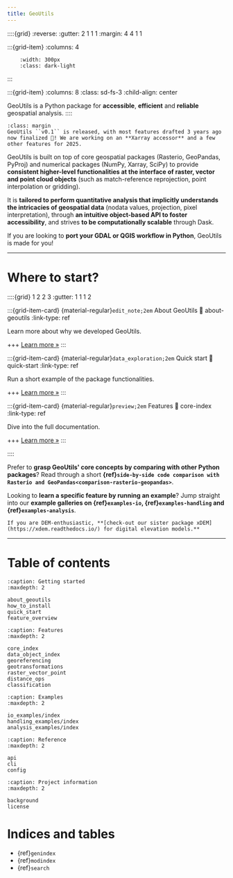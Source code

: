 ```yaml
---
title: GeoUtils
---
```


::::{grid}
:reverse:
:gutter: 2 1 1 1
:margin: 4 4 1 1

:::{grid-item}
:columns: 4

```{image} ./_static/logo_only.png
    :width: 300px
    :class: dark-light
```
:::

:::{grid-item}
:columns: 8
:class: sd-fs-3
:child-align: center

GeoUtils is a Python package for **accessible**, **efficient** and **reliable** geospatial analysis.
::::

```{important}
:class: margin
GeoUtils ``v0.1`` is released, with most features drafted 3 years ago now finalized 🎉! We are working on an **Xarray accessor** and a few other features for 2025.
```

GeoUtils is built on top of core geospatial packages (Rasterio, GeoPandas, PyProj) and numerical packages
(NumPy, Xarray, SciPy) to provide **consistent higher-level functionalities at the interface of raster, vector and point
cloud objects** (such as match-reference reprojection, point interpolation or gridding).

It is **tailored to perform quantitative analysis that implicitly understands the intricacies of geospatial data**
(nodata values, projection, pixel interpretation), through **an intuitive object-based API to foster accessibility**,
and strives **to be computationally scalable** through Dask.

If you are looking to **port your GDAL or QGIS workflow in Python**, GeoUtils is made for you!

----------------

# Where to start?

::::{grid} 1 2 2 3
:gutter: 1 1 1 2

:::{grid-item-card} {material-regular}`edit_note;2em` About GeoUtils
:link: about-geoutils
:link-type: ref

Learn more about why we developed GeoUtils.

+++
[Learn more »](about_geoutils)
:::

:::{grid-item-card} {material-regular}`data_exploration;2em` Quick start
:link: quick-start
:link-type: ref

Run a short example of the package functionalities.

+++
[Learn more »](quick_start)
:::

:::{grid-item-card} {material-regular}`preview;2em` Features
:link: core-index
:link-type: ref

Dive into the full documentation.

+++
[Learn more »](core_index)
:::

::::

Prefer to **grasp GeoUtils' core concepts by comparing with other Python packages**? Read through a short **{ref}`side-by-side code comparison with Rasterio and GeoPandas<comparison-rasterio-geopandas>`**.

Looking to **learn a specific feature by running an example**? Jump straight into our **example galleries on {ref}`examples-io`, {ref}`examples-handling` and {ref}`examples-analysis`**.


```{seealso}
If you are DEM-enthusiastic, **[check-out our sister package xDEM](https://xdem.readthedocs.io/) for digital elevation models.**
```
----------------

# Table of contents

```{toctree}
:caption: Getting started
:maxdepth: 2

about_geoutils
how_to_install
quick_start
feature_overview
```

```{toctree}
:caption: Features
:maxdepth: 2

core_index
data_object_index
georeferencing
geotransformations
raster_vector_point
distance_ops
classification
```

```{toctree}
:caption: Examples
:maxdepth: 2

io_examples/index
handling_examples/index
analysis_examples/index
```

```{toctree}
:caption: Reference
:maxdepth: 2

api
cli
config
```

```{toctree}
:caption: Project information
:maxdepth: 2

background
license
```

# Indices and tables

- {ref}`genindex`
- {ref}`modindex`
- {ref}`search`
